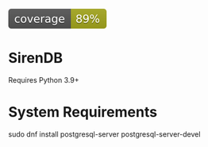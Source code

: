 [![cov](https://raw.githubusercontent.com/staticfox/sirendb/main/coverage.svg)](https://github.com/staticfox/sirendb/actions)

SirenDB
=======

Requires Python 3.9+


System Requirements
===================

sudo dnf install postgresql-server postgresql-server-devel
